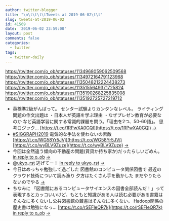 ```yaml
---
author: twitter-blogger
title: "\n\t\t\t\tTweets at 2019-06-02\t\t"
slug: tweets-at-2019-06-02
id: 41569
date: '2019-06-02 23:59:00'
layout: post
comments: false
categories:
  - twitter
tags:
  - twitter-daily
---
```


https://twitter.com/o_ob/statuses/1134968059062509568 https://twitter.com/o_ob/statuses/1134972164791123968 https://twitter.com/o_ob/statuses/1135048212224438273 https://twitter.com/o_ob/statuses/1135155649371725824 https://twitter.com/o_ob/statuses/1135190268225835008 https://twitter.com/o_ob/statuses/1135192725727219712  

*   英検準2級がんばって。 センター試験よりカンタンなレベル。 ライティング問題の作文出題は ・日本人が英語を学ぶ理由 ・なぜプレゼン教育が必要なのか など英語学習に関する常識的課題を問う。「理由を2つ、50-60語」。 思考ロジック… [https://t.co/1RPwXA0GQl](https://t.co/1RPwXA0GQl) [->](https://twitter.com/o_ob/statuses/1134968059062509568)
*   [#SIGGRAPH2019](https://twitter.com/search?q=%23SIGGRAPH2019&src=hash) 電気的な手法を使わないの素敵 [https://t.co/WG58Yr5JVj](https://t.co/WG58Yr5JVj) [https://t.co/wyBLV9Zuze](https://t.co/wyBLV9Zuze) [->](https://twitter.com/o_ob/statuses/1134972164791123968)
*   今回は全然違う傾向の不動産の問題(賃貸か持ち家か)だったらしいごめん。 [in reply to o_ob](https://twitter.com/o_ob/statuses/1134968059062509568) [->](https://twitter.com/o_ob/statuses/1135048212224438273)
*   [@ukyo_rst](https://twitter.com/ukyo_rst) 逃げてー！ [in reply to ukyo_rst](https://twitter.com/ukyo_rst/statuses/1135154671813660672) [->](https://twitter.com/o_ob/statuses/1135155649371725824)
*   今日はめっちゃ勉強して過ごした 図書館のコンピュータ関係図書で 最近のクラウド技術について読み漁り 夕方はたくさん手を動かした まだやりたらないのでやる [->](https://twitter.com/o_ob/statuses/1135190268225835008)
*   ちなみに 「図書館にあるコンピュータサイエンスの図書全部読んだ！」って表現するとカッコいいけど、もともと知識がある人は読む必要がある書籍はそんなに多くないし公共図書館の蔵書はそんなに多くない。 Hadoop関係の歴史書は勉強になっ… [https://t.co/rSEFleQR7k](https://t.co/rSEFleQR7k) [in reply to o_ob](https://twitter.com/o_ob/statuses/1135190268225835008) [->](https://twitter.com/o_ob/statuses/1135192725727219712)